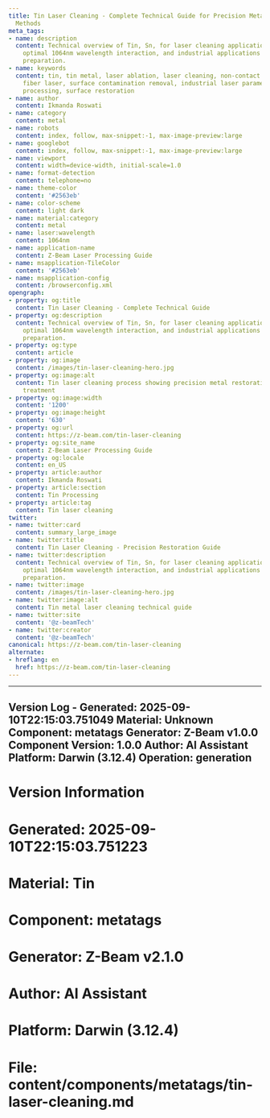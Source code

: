 ```yaml
---
title: Tin Laser Cleaning - Complete Technical Guide for Precision Metal Restoration
  Methods
meta_tags:
- name: description
  content: Technical overview of Tin, Sn, for laser cleaning applications, including
    optimal 1064nm wavelength interaction, and industrial applications in surface
    preparation.
- name: keywords
  content: tin, tin metal, laser ablation, laser cleaning, non-contact cleaning, pulsed
    fiber laser, surface contamination removal, industrial laser parameters, thermal
    processing, surface restoration
- name: author
  content: Ikmanda Roswati
- name: category
  content: metal
- name: robots
  content: index, follow, max-snippet:-1, max-image-preview:large
- name: googlebot
  content: index, follow, max-snippet:-1, max-image-preview:large
- name: viewport
  content: width=device-width, initial-scale=1.0
- name: format-detection
  content: telephone=no
- name: theme-color
  content: '#2563eb'
- name: color-scheme
  content: light dark
- name: material:category
  content: metal
- name: laser:wavelength
  content: 1064nm
- name: application-name
  content: Z-Beam Laser Processing Guide
- name: msapplication-TileColor
  content: '#2563eb'
- name: msapplication-config
  content: /browserconfig.xml
opengraph:
- property: og:title
  content: Tin Laser Cleaning - Complete Technical Guide
- property: og:description
  content: Technical overview of Tin, Sn, for laser cleaning applications, including
    optimal 1064nm wavelength interaction, and industrial applications in surface
    preparation.
- property: og:type
  content: article
- property: og:image
  content: /images/tin-laser-cleaning-hero.jpg
- property: og:image:alt
  content: Tin laser cleaning process showing precision metal restoration and surface
    treatment
- property: og:image:width
  content: '1200'
- property: og:image:height
  content: '630'
- property: og:url
  content: https://z-beam.com/tin-laser-cleaning
- property: og:site_name
  content: Z-Beam Laser Processing Guide
- property: og:locale
  content: en_US
- property: article:author
  content: Ikmanda Roswati
- property: article:section
  content: Tin Processing
- property: article:tag
  content: Tin laser cleaning
twitter:
- name: twitter:card
  content: summary_large_image
- name: twitter:title
  content: Tin Laser Cleaning - Precision Restoration Guide
- name: twitter:description
  content: Technical overview of Tin, Sn, for laser cleaning applications, including
    optimal 1064nm wavelength interaction, and industrial applications in surface
    preparation.
- name: twitter:image
  content: /images/tin-laser-cleaning-hero.jpg
- name: twitter:image:alt
  content: Tin metal laser cleaning technical guide
- name: twitter:site
  content: '@z-beamTech'
- name: twitter:creator
  content: '@z-beamTech'
canonical: https://z-beam.com/tin-laser-cleaning
alternate:
- hreflang: en
  href: https://z-beam.com/tin-laser-cleaning
---
```


---
Version Log - Generated: 2025-09-10T22:15:03.751049
Material: Unknown
Component: metatags
Generator: Z-Beam v1.0.0
Component Version: 1.0.0
Author: AI Assistant
Platform: Darwin (3.12.4)
Operation: generation
---

# Version Information
# Generated: 2025-09-10T22:15:03.751223
# Material: Tin
# Component: metatags
# Generator: Z-Beam v2.1.0
# Author: AI Assistant
# Platform: Darwin (3.12.4)
# File: content/components/metatags/tin-laser-cleaning.md